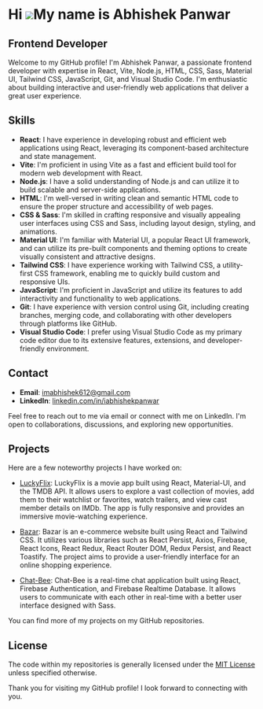 Hi ![](https://user-images.githubusercontent.com/18350557/176309783-0785949b-9127-417c-8b55-ab5a4333674e.gif)My name is Abhishek Panwar
=======================================================================================================================================
## Frontend Developer

Welcome to my GitHub profile! I'm Abhishek Panwar, a passionate frontend developer with expertise in React, Vite, Node.js, HTML, CSS, Sass, Material UI, Tailwind CSS, JavaScript, Git, and Visual Studio Code. I'm enthusiastic about building interactive and user-friendly web applications that deliver a great user experience.

## Skills

- **React**: I have experience in developing robust and efficient web applications using React, leveraging its component-based architecture and state management.
- **Vite**: I'm proficient in using Vite as a fast and efficient build tool for modern web development with React.
- **Node.js**: I have a solid understanding of Node.js and can utilize it to build scalable and server-side applications.
- **HTML**: I'm well-versed in writing clean and semantic HTML code to ensure the proper structure and accessibility of web pages.
- **CSS & Sass**: I'm skilled in crafting responsive and visually appealing user interfaces using CSS and Sass, including layout design, styling, and animations.
- **Material UI**: I'm familiar with Material UI, a popular React UI framework, and can utilize its pre-built components and theming options to create visually consistent and attractive designs.
- **Tailwind CSS**: I have experience working with Tailwind CSS, a utility-first CSS framework, enabling me to quickly build custom and responsive UIs.
- **JavaScript**: I'm proficient in JavaScript and utilize its features to add interactivity and functionality to web applications.
- **Git**: I have experience with version control using Git, including creating branches, merging code, and collaborating with other developers through platforms like GitHub.
- **Visual Studio Code**: I prefer using Visual Studio Code as my primary code editor due to its extensive features, extensions, and developer-friendly environment.

## Contact

- **Email**: [imabhishek612@gmail.com](mailto:imabhishek612@gmail.com)
- **LinkedIn**: [linkedin.com/in/iabhishekpanwar](https://www.linkedin.com/in/iabhishekpanwar)

Feel free to reach out to me via email or connect with me on LinkedIn. I'm open to collaborations, discussions, and exploring new opportunities.

## Projects

Here are a few noteworthy projects I have worked on:

- [LuckyFlix](https://github.com/iAbhishekPanwar/luckyflix): LuckyFlix is a movie app built using React, Material-UI, and the TMDB API. It allows users to explore a vast collection of movies, add them to their watchlist or favorites, watch trailers, and view cast member details on IMDb. The app is fully responsive and provides an immersive movie-watching experience.

- [Bazar](https://github.com/iAbhishekPanwar/bazar): Bazar is an e-commerce website built using React and Tailwind CSS. It utilizes various libraries such as React Persist, Axios, Firebase, React Icons, React Redux, React Router DOM, Redux Persist, and React Toastify. The project aims to provide a user-friendly interface for an online shopping experience.

- [Chat-Bee](https://github.com/iAbhishekPanwar/chat-bee): Chat-Bee is a real-time chat application built using React, Firebase Authentication, and Firebase Realtime Database. It allows users to communicate with each other in real-time with a better user interface designed with Sass.

You can find more of my projects on my GitHub repositories.


## License

The code within my repositories is generally licensed under the [MIT License](LICENSE) unless specified otherwise.

Thank you for visiting my GitHub profile! I look forward to connecting with you.
